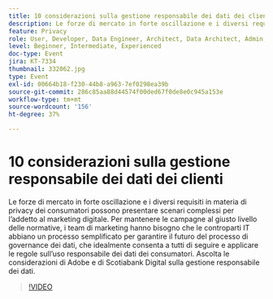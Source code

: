 ```yaml
---
title: 10 considerazioni sulla gestione responsabile dei dati dei clienti
description: Le forze di mercato in forte oscillazione e i diversi requisiti in materia di privacy dei consumatori possono presentare scenari complessi per l’addetto al marketing digitale. Per mantenere le campagne al giusto livello delle normative, i team di marketing hanno bisogno che le controparti IT abbiano un processo semplificato per garantire il futuro del processo di governance dei dati, che idealmente consenta a tutti di seguire e applicare le regole sull’uso responsabile dei dati dei consumatori. Ascolta le considerazioni di Adobe e di Scotiabank Digital sulla gestione responsabile dei dati.
feature: Privacy
role: User, Developer, Data Engineer, Architect, Data Architect, Admin, Leader
level: Beginner, Intermediate, Experienced
doc-type: Event
jira: KT-7334
thumbnail: 332062.jpg
type: Event
exl-id: 00664b18-f230-44b8-a963-7ef0298ea39b
source-git-commit: 286c85aa88d44574f00ded67f0de8e0c945a153e
workflow-type: tm+mt
source-wordcount: '156'
ht-degree: 37%

---
```


# 10 considerazioni sulla gestione responsabile dei dati dei clienti

Le forze di mercato in forte oscillazione e i diversi requisiti in materia di privacy dei consumatori possono presentare scenari complessi per l’addetto al marketing digitale. Per mantenere le campagne al giusto livello delle normative, i team di marketing hanno bisogno che le controparti IT abbiano un processo semplificato per garantire il futuro del processo di governance dei dati, che idealmente consenta a tutti di seguire e applicare le regole sull’uso responsabile dei dati dei consumatori. Ascolta le considerazioni di Adobe e di Scotiabank Digital sulla gestione responsabile dei dati.

>[!VIDEO](https://video.tv.adobe.com/v/332062/?learn=on&enablevpops)
